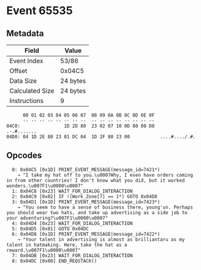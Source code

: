 # Event 65535

## Metadata

| Field           | Value    |
|-----------------|----------|
| Event Index     | 53/86    |
| Offset          | 0x04C5   |
| Data Size       | 24 bytes |
| Calculated Size | 24 bytes |
| Instructions    | 9        |

```
      00 01 02 03 04 05 06 07  08 09 0A 0B 0C 0D 0E 0F
      -- -- -- -- -- -- -- --  -- -- -- -- -- -- -- --
04C0:                1D 2D 80  23 02 07 10 0D 80 00 D8       .-.#.......
04D0: 04 1D 2E 80 23 01 DC 04  1D 2F 80 23 00           ....#..../.#.   
```

## Opcodes

```
  0: 0x04C5 [0x1D] PRINT_EVENT_MESSAGE(message_id=7421*)
    → "I take my hat off to you.\u0007Why, I even have orders coming in from other countries! I don't know what you did, but it worked wonders.\u007F1\u0000\u0007"
  1: 0x04C8 [0x23] WAIT_FOR_DIALOG_INTERACTION
  2: 0x04C9 [0x02] IF !(Work_Zone[7] == 1*) GOTO 0x04D8
  3: 0x04D1 [0x1D] PRINT_EVENT_MESSAGE(message_id=7423*)
    → "You seem to have a sense of business there, young'un. Perhaps you should wear two hats, and take up advertising as a side job to your adventuring?\u007F1\u0000\u0007"
  4: 0x04D4 [0x23] WAIT_FOR_DIALOG_INTERACTION
  5: 0x04D5 [0x01] GOTO 0x04DC
  6: 0x04D8 [0x1D] PRINT_EVENT_MESSAGE(message_id=7422*)
    → "Your talent in advertising is almost as brilliantaru as my talent in hatmaking. Here, take the hat as a reward.\u007F1\u0000\u0007"
  7: 0x04DB [0x23] WAIT_FOR_DIALOG_INTERACTION
  8: 0x04DC [0x00] END_REQSTACK()
```
